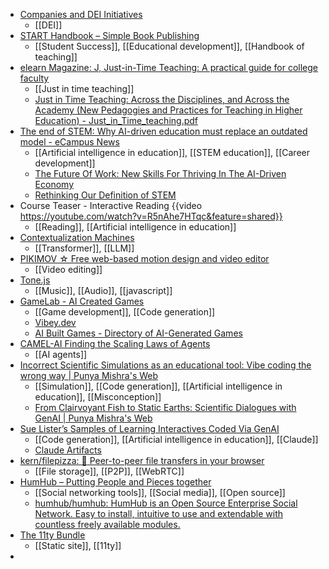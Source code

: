 - [Companies and DEI Initiatives](https://judell.github.io/dei-tracker/)
	- [[DEI]]
- [START Handbook – Simple Book Publishing](https://opentextbooks.rug.nl/start/)
	- [[Student Success]], [[Educational development]], [[Handbook of teaching]]
- [elearn Magazine: J, Just-in-Time Teaching: A practical guide for college faculty](https://elearnmag.acm.org/featured.cfm?aid=3686810)
	- [[Just in time teaching]]
	- [Just in Time Teaching: Across the Disciplines, and Across the Academy (New Pedagogies and Practices for Teaching in Higher Education) - Just_in_Time_teaching.pdf](https://repository.bbg.ac.id/bitstream/2002/1/Just_in_Time_teaching.pdf)
- [The end of STEM: Why AI-driven education must replace an outdated model - eCampus News](https://www.ecampusnews.com/ai-in-education/2025/03/10/the-end-of-stem-why-ai-driven-education-must-replace-an-outdated-model/)
	- [[Artificial intelligence in education]], [[STEM education]], [[Career development]]
	- [The Future Of Work: New Skills For Thriving In The AI-Driven Economy](https://www.forbes.com/sites/cathyrubin/2024/10/02/the-future-of-work-new-skills-for-thriving-in-the-ai-driven-economy/)
	- [Rethinking Our Definition of STEM](https://ascd.org/blogs/rethinking-our-definition-of-stem)
- Course Teaser - Interactive Reading {{video https://youtube.com/watch?v=R5nAhe7HTqc&feature=shared}}
	- [[Reading]], [[Artificial intelligence in education]]
- [Contextualization Machines](https://stochasm.blog/posts/contextualization-machines/)
	- [[Transformer]], [[LLM]]
- [PIKIMOV ☆ Free web-based motion design and video editor](https://pikimov.com/)
	- [[Video editing]]
- [Tone.js](https://tonejs.github.io/)
	- [[Music]], [[Audio]], [[javascript]]
- [GameLab - AI Created Games](https://gamelab.fun/)
	- [[Game development]], [[Code generation]]
	- [Vibey.dev](https://vibey.dev/)
	- [AI Built Games - Directory of AI-Generated Games](https://aibuiltgames.com/)
- [CAMEL-AI Finding the Scaling Laws of Agents](https://www.camel-ai.org/)
	- [[AI agents]]
- [Incorrect Scientific Simulations as an educational tool: Vibe coding the wrong way | Punya Mishra's Web](https://punyamishra.com/2025/03/02/incorrect-scientific-simulations-as-an-educational-tool-vibe-coding-the-wrong-way/)
	- [[Simulation]], [[Code generation]], [[Artificial intelligence in education]], [[Misconception]]
	- [From Clairvoyant Fish to Static Earths: Scientific Dialogues with GenAI | Punya Mishra's Web](https://punyamishra.com/2024/10/15/from-clairvoyant-fish-to-static-earths-scientific-dialogues-with-genai/)
- [Sue Lister’s Samples of Learning Interactives Coded Via GenAI](https://docs.google.com/document/d/e/2PACX-1vRkamlFXRR7_KIuZjY6pYQXxY_8vMhbSZdG_vvUUVf1S95g4vE_YjoB7JmujFUagUJhbl88OuPwHUxE/pub)
	- [[Code generation]], [[Artificial intelligence in education]], [[Claude]]
	- [Claude Artifacts](https://groups.google.com/g/ai-in-education/c/YysTViiY43I/m/rYZDys-TAAAJ)
- [kern/filepizza: :pizza: Peer-to-peer file transfers in your browser](https://github.com/kern/filepizza)
	- [[File storage]], [[P2P]], [[WebRTC]]
- [HumHub – Putting People and Pieces together](https://www.humhub.com/en/)
	- [[Social networking tools]], [[Social media]], [[Open source]]
	- [humhub/humhub: HumHub is an Open Source Enterprise Social Network. Easy to install, intuitive to use and extendable with countless freely available modules.](https://github.com/humhub/humhub)
- [The 11ty Bundle](https://11tybundle.dev/)
	- [[Static site]], [[11ty]]
-